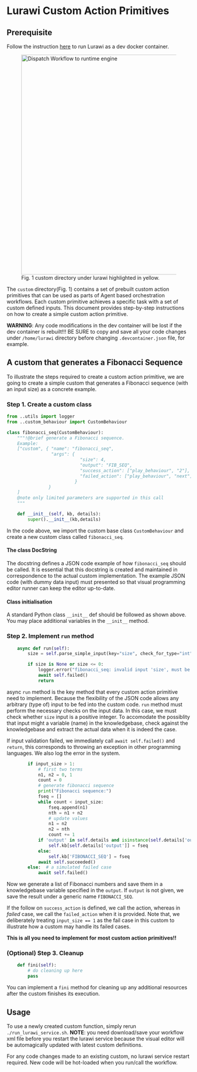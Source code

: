 # Lurawi Custom Action Primitives

## Prerequisite

Follow the instruction [here](../../docs/LurawiDevContainer.md) to run Lurawi as a dev docker container.

<figure>
    <img src="../../docs/images/devcontainer3.png"
         alt="Dispatch Workflow to runtime engine" width="600px"
         style="display: block; margin: 0 auto"/>
    <figcaption>Fig. 1 custom directory under lurawi highlighted in yellow.</figcaption>
</figure>

The ```custom``` directory(Fig. 1) contains a set of prebuilt custom action primitives that can be used as parts of Agent based orchestration workflows. Each custom primitive achieves a specific task with a set of custom defined inputs. This document provides step-by-step instructions on how to create a simple custom action primitive.

**WARNING**: Any code modifications in the dev container will be lost if the dev container is rebuilt!!! BE SURE to copy and save all your code changes under ```/home/lurawi``` directory before changing ```.devcontainer.json``` file, for example.

## A custom that generates a Fibonacci Sequence

To illustrate the steps required to create a custom action primitive, we are going to create a simple custom that generates a Fibonacci sequence (with an input size) as a concrete example.

### Step 1. Create a custom class

```Python
from ..utils import logger
from ..custom_behaviour import CustomBehaviour

class fibonacci_seq(CustomBehaviour):
    """!@brief generate a Fibonacci sequence.
    Example:
    ["custom", { "name": "fibonacci_seq",
                 "args": {
                            "size": 4,
                            "output": "FIB_SEQ",
                            "success_action": ["play_behaviour", "2"],
                            "failed_action": ["play_behaviour", "next"]
                          }
                }
    ]
    @note only limited parameters are supported in this call
    """

    def __init__(self, kb, details):
        super().__init__(kb,details)
```

In the code above, we import the custom base class `CustomBehaviour` and create a new custom class called `fibonacci_seq`.

#### The class DocString

The docstring defines a JSON code example of how `fibonacci_seq` should be called. It is essential that this docstring is created and maintained in correspondence to the actual custom implementation. The example JSON code (with dummy data input) must presented so that visual programming editor runner can keep the editor up-to-date.

#### Class initialisation

A standard Python class `__init__` def should be followed as shown above. You may place additional variables in the `__init__` method.

### Step 2. Implement **`run`** method

```Python
    async def run(self):
        size = self.parse_simple_input(key="size", check_for_type="int")

        if size is None or size <= 0:
            logger.error("fibonacci_seq: invalid input 'size', must be a +ve integer.")
            await self.failed()
            return
```

async `run` method is the key method that every custom action primitive need to implement. Because the flexibility of the JSON code allows any arbitrary (type of) input to be fed into the custom code. `run` method must perform the necessary checks on the input data. In this case, we must check whether `size` input is a positive integer. To accomodate the possiblity that input might a variable (name) in the knowledgebase, check against the knowledgebase and extract the actual data when it is indeed the case.

If input validation failed, we immediately call `await self.failed()` and `return`, this corresponds to throwing an exception in other programming languages. We also log the error in the system.

```Python
        if input_size > 1:
            # first two terms
            n1, n2 = 0, 1
            count = 0
            # generate fibonacci sequence
            print("Fibonacci sequence:")
            fseq = []
            while count < input_size:
                fseq.append(n1)
                nth = n1 + n2
                # update values
                n1 = n2
                n2 = nth
                count += 1
            if 'output' in self.details and isinstance(self.details['output'], str):
                self.kb[self.details['output']] = fseq
            else:
                self.kb['FIBONACCI_SEQ'] = fseq
            await self.succeeded()
        else:  # a simulated failed case
            await self.failed()
```

Now we generate a list of Fibonacci numbers and save them in a knowledgebase variable specified in the `output`. If `output` is not given, we save the result under a generic name  `FIBONACCI_SEQ`.

If the follow on `success_action` is defined, we call the action, whereas in *failed* case, we call the `failed_action` when it is provided. Note that, we deliberately treating `input_size == 1` as the fail case in this custom to illustrate how a custom may handle its failed cases. 

**This is all you need to implement for most custom action primitives!!**

### (Optional) Step 3. Cleanup

```Python
    def fini(self):
        # do cleaning up here
        pass
```

You can implement a `fini` method for cleaning up any additional resources after the custom finishes its execution.

## Usage

To use a newly created custom function, simply rerun ```./run_lurawi_service.sh```. **NOTE**: you need download/save your workflow xml file before you restart the lurawi service because the visual editor will be automagically updated with latest custom definitions.

For any code changes made to an existing custom, no lurawi service restart required. New code will be hot-loaded when you run/call the workflow.